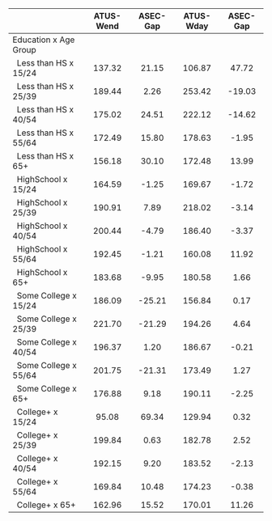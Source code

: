 
|                      |    ATUS-Wend |     ASEC-Gap |    ATUS-Wday |     ASEC-Gap |
| -------------------- | :----------: | :----------: | :----------: | :----------: |
| Education x Age Group |              |              |              |              |
| &nbsp;&nbsp;Less than HS x 15/24 |       137.32 |        21.15 |       106.87 |        47.72 |
| &nbsp;&nbsp;Less than HS x 25/39 |       189.44 |         2.26 |       253.42 |       -19.03 |
| &nbsp;&nbsp;Less than HS x 40/54 |       175.02 |        24.51 |       222.12 |       -14.62 |
| &nbsp;&nbsp;Less than HS x 55/64 |       172.49 |        15.80 |       178.63 |        -1.95 |
| &nbsp;&nbsp;Less than HS x 65+ |       156.18 |        30.10 |       172.48 |        13.99 |
| &nbsp;&nbsp;HighSchool x 15/24 |       164.59 |        -1.25 |       169.67 |        -1.72 |
| &nbsp;&nbsp;HighSchool x 25/39 |       190.91 |         7.89 |       218.02 |        -3.14 |
| &nbsp;&nbsp;HighSchool x 40/54 |       200.44 |        -4.79 |       186.40 |        -3.37 |
| &nbsp;&nbsp;HighSchool x 55/64 |       192.45 |        -1.21 |       160.08 |        11.92 |
| &nbsp;&nbsp;HighSchool x 65+ |       183.68 |        -9.95 |       180.58 |         1.66 |
| &nbsp;&nbsp;Some College x 15/24 |       186.09 |       -25.21 |       156.84 |         0.17 |
| &nbsp;&nbsp;Some College x 25/39 |       221.70 |       -21.29 |       194.26 |         4.64 |
| &nbsp;&nbsp;Some College x 40/54 |       196.37 |         1.20 |       186.67 |        -0.21 |
| &nbsp;&nbsp;Some College x 55/64 |       201.75 |       -21.31 |       173.49 |         1.27 |
| &nbsp;&nbsp;Some College x 65+ |       176.88 |         9.18 |       190.11 |        -2.25 |
| &nbsp;&nbsp;College+ x 15/24 |        95.08 |        69.34 |       129.94 |         0.32 |
| &nbsp;&nbsp;College+ x 25/39 |       199.84 |         0.63 |       182.78 |         2.52 |
| &nbsp;&nbsp;College+ x 40/54 |       192.15 |         9.20 |       183.52 |        -2.13 |
| &nbsp;&nbsp;College+ x 55/64 |       169.84 |        10.48 |       174.23 |        -0.38 |
| &nbsp;&nbsp;College+ x 65+ |       162.96 |        15.52 |       170.01 |        11.26 |

